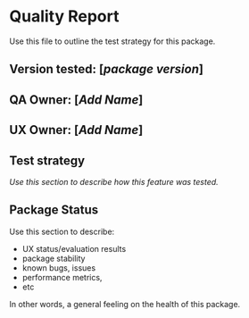 # Quality Report
Use this file to outline the test strategy for this package.

## Version tested: [*package version*]

## QA Owner: [*Add Name*]
## UX Owner: [*Add Name*]

## Test strategy
*Use this section to describe how this feature was tested.*

## Package Status
Use this section to describe:
* UX status/evaluation results
* package stability
* known bugs, issues
* performance metrics,
* etc

In other words, a general feeling on the health of this package.
